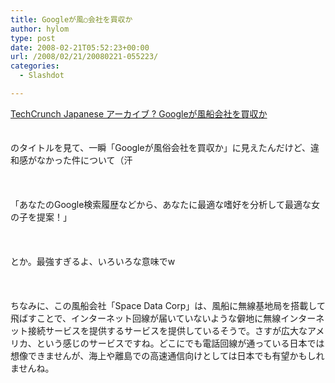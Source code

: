 ```yaml
---
title: Googleが風○会社を買収か
author: hylom
type: post
date: 2008-02-21T05:52:23+00:00
url: /2008/02/21/20080221-055223/
categories:
  - Slashdot

---
```

 [TechCrunch Japanese アーカイブ ? Googleが風船会社を買収か][1]  
</br>   
のタイトルを見て、一瞬「Googleが風俗会社を買収か」に見えたんだけど、違和感がなかった件について（汗</br>  
</br>   
「あなたのGoogle検索履歴などから、あなたに最適な嗜好を分析して最適な女の子を提案！」</br>  
</br>   
とか。最強すぎるよ、いろいろな意味でw</br>  
</br>   
ちなみに、この風船会社「Space Data Corp」は、風船に無線基地局を搭載して飛ばすことで、インターネット回線が届いていないような僻地に無線インターネット接続サービスを提供するサービスを提供しているそうで。さすが広大なアメリカ、という感じのサービスですね。どこにでも電話回線が通っている日本では想像できませんが、海上や離島での高速通信向けとしては日本でも有望かもしれませんね。</br>

 [1]: http://jp.techcrunch.com/archives/google-may-buy-balloon-company/